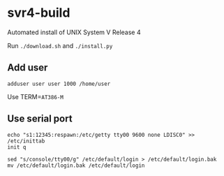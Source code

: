 # svr4-build

Automated install of UNIX System V Release 4

Run `./download.sh` and `./install.py`

## Add user

```
adduser user user 1000 /home/user
```

Use TERM=`AT386-M`

## Use serial port

```
echo "s1:12345:respawn:/etc/getty tty00 9600 none LDISC0" >> /etc/inittab
init q

sed "s/console/tty00/g" /etc/default/login > /etc/default/login.bak
mv /etc/default/login.bak /etc/default/login
```